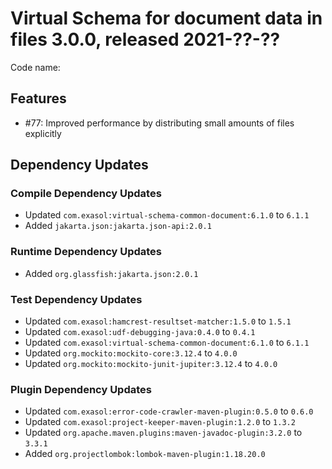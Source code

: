 # Virtual Schema for document data in files 3.0.0, released 2021-??-??

Code name:

## Features

* #77: Improved performance by distributing small amounts of files explicitly

## Dependency Updates

### Compile Dependency Updates

* Updated `com.exasol:virtual-schema-common-document:6.1.0` to `6.1.1`
* Added `jakarta.json:jakarta.json-api:2.0.1`

### Runtime Dependency Updates

* Added `org.glassfish:jakarta.json:2.0.1`

### Test Dependency Updates

* Updated `com.exasol:hamcrest-resultset-matcher:1.5.0` to `1.5.1`
* Updated `com.exasol:udf-debugging-java:0.4.0` to `0.4.1`
* Updated `com.exasol:virtual-schema-common-document:6.1.0` to `6.1.1`
* Updated `org.mockito:mockito-core:3.12.4` to `4.0.0`
* Updated `org.mockito:mockito-junit-jupiter:3.12.4` to `4.0.0`

### Plugin Dependency Updates

* Updated `com.exasol:error-code-crawler-maven-plugin:0.5.0` to `0.6.0`
* Updated `com.exasol:project-keeper-maven-plugin:1.2.0` to `1.3.2`
* Updated `org.apache.maven.plugins:maven-javadoc-plugin:3.2.0` to `3.3.1`
* Added `org.projectlombok:lombok-maven-plugin:1.18.20.0`

